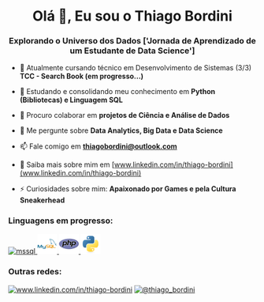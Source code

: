 <h1 align="center">Olá 👋, Eu sou o Thiago Bordini</h1>
<h3 align="center">Explorando o Universo dos Dados ['Jornada de Aprendizado de um Estudante de Data Science']</h3>

- 🔭 Atualmente cursando técnico em Desenvolvimento de Sistemas (3/3) **TCC - Search Book (em progresso...)**

- 🌱 Estudando e consolidando meu conhecimento em **Python (Bibliotecas) e Linguagem SQL**

- 👯 Procuro colaborar em **projetos de Ciência e Análise de Dados**

- 💬 Me pergunte sobre **Data Analytics, Big Data e Data Science**

- 📫 Fale comigo em **thiagobordini@outlook.com**

- 📄 Saiba mais sobre mim em [www.linkedin.com/in/thiago-bordini](www.linkedin.com/in/thiago-bordini)

- ⚡ Curiosidades sobre mim: **Apaixonado por Games e pela Cultura Sneakerhead**


<h3 align="left">Linguagens em progresso:</h3>
<p align="left"> <a href="https://www.microsoft.com/en-us/sql-server" target="_blank" rel="noreferrer"> <img src="https://www.svgrepo.com/show/303229/microsoft-sql-server-logo.svg" alt="mssql" width="40" height="40"/> </a> <a href="https://www.mysql.com/" target="_blank" rel="noreferrer"> <img src="https://raw.githubusercontent.com/devicons/devicon/master/icons/mysql/mysql-original-wordmark.svg" alt="mysql" width="40" height="40"/> </a> <a href="https://www.php.net" target="_blank" rel="noreferrer"> <img src="https://raw.githubusercontent.com/devicons/devicon/master/icons/php/php-original.svg" alt="php" width="40" height="40"/> </a> <a href="https://www.python.org" target="_blank" rel="noreferrer"> <img src="https://raw.githubusercontent.com/devicons/devicon/master/icons/python/python-original.svg" alt="python" width="40" height="40"/> </a> </p>

<h3 align="left">Outras redes:</h3>
<p align="left">
<a href="https://linkedin.com/in/www.linkedin.com/in/thiago-bordini" target="blank"><img align="center" src="https://raw.githubusercontent.com/rahuldkjain/github-profile-readme-generator/master/src/images/icons/Social/linked-in-alt.svg" alt="www.linkedin.com/in/thiago-bordini" height="30" width="40" /></a>
<a href="https://instagram.com/@thiago_bordini" target="blank"><img align="center" src="https://raw.githubusercontent.com/rahuldkjain/github-profile-readme-generator/master/src/images/icons/Social/instagram.svg" alt="@thiago_bordini" height="30" width="40" /></a>
</p>






<!--
**thiagobordini/thiagobordini** is a ✨ _special_ ✨ repository because its `README.md` (this file) appears on your GitHub profile.

Here are some ideas to get you started:

- 🔭 I’m currently working on ...
- 🌱 I’m currently learning ...
- 👯 I’m looking to collaborate on ...
- 🤔 I’m looking for help with ...
- 💬 Ask me about ...
- 📫 How to reach me: ...
- 😄 Pronouns: ...
- ⚡ Fun fact: ...
-->
